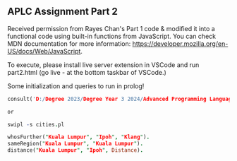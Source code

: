 ## APLC Assignment Part 2

Received permission from Rayes Chan's Part 1 code & modified it into a functional code using built-in functions from JavaScript. You can check MDN documentation for more information: https://developer.mozilla.org/en-US/docs/Web/JavaScript.

To execute, please install live server extension in VSCode and run part2.html (go live - at the bottom taskbar of VSCode.)

Some initialization and queries to run in prolog!

```prolog
consult('D:/Degree 2023/Degree Year 3 2024/Advanced Programming Language Concepts/Assignment/part2/cities.pl').

or

swipl -s cities.pl

whosFurther("Kuala Lumpur", "Ipoh", "Klang").
sameRegion("Kuala Lumpur", "Kuala Lumpur").
distance("Kuala Lumpur", "Ipoh", Distance).

```
